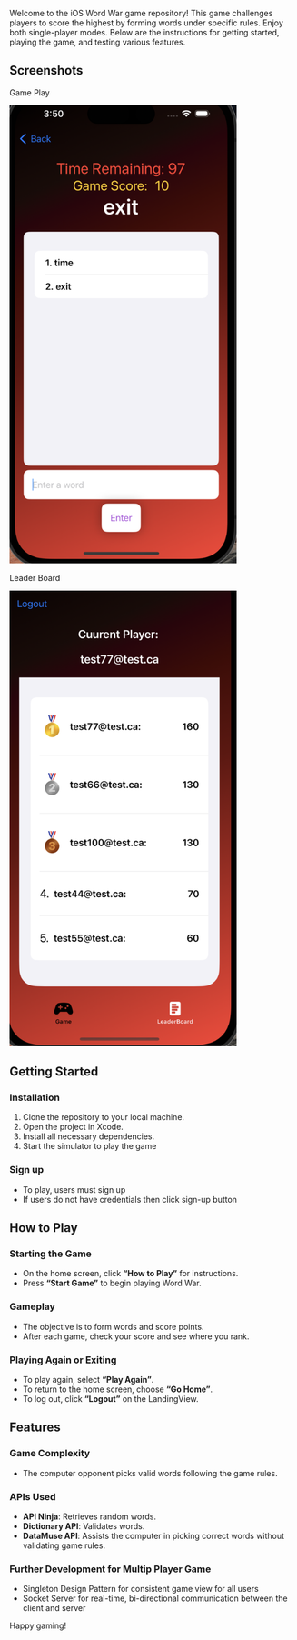 Welcome to the iOS Word War game repository! This game challenges players to score the highest by forming words under specific rules. Enjoy both single-player modes. Below are the instructions for getting started, playing the game, and testing various features.

## Screenshots
<div>
  <p>Game Play</p>
  <img src="images/GamePlay.png" width="400"/>
</div>
<div>
  <p>Leader Board</p>
  <img src="images/LeaderBoard.png" width="400"/>
</div>

## Getting Started

### Installation
1. Clone the repository to your local machine.
2. Open the project in Xcode.
3. Install all necessary dependencies.
4. Start the simulator to play the game

### Sign up
- To play, users must sign up
- If users do not have credentials then click sign-up button 

## How to Play

### Starting the Game
- On the home screen, click **“How to Play”** for instructions.
- Press **“Start Game”** to begin playing Word War.

### Gameplay
- The objective is to form words and score points.
- After each game, check your score and see where you rank.

### Playing Again or Exiting
- To play again, select **“Play Again”**.
- To return to the home screen, choose **“Go Home”**.
- To log out, click **“Logout”** on the LandingView.



## Features

### Game Complexity
- The computer opponent picks valid words following the game rules.

### APIs Used
- **API Ninja**: Retrieves random words.
- **Dictionary API**: Validates words.
- **DataMuse API**: Assists the computer in picking correct words without validating game rules.


### Further Development for Multip Player Game
- Singleton Design Pattern for consistent game view for all users
- Socket Server for real-time, bi-directional communication between the client and server



Happy gaming!
